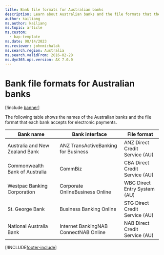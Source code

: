 ```yaml
---
title: Bank file formats for Australian banks
description: Learn about Australian banks and the file formats that they accept for electronic payments, including a table that provides the interface for bank names.
author: kailiang
ms.author: kailiang
ms.topic: article
ms.custom: 
  - bap-template
ms.date: 08/14/2023
ms.reviewer: johnmichalak
ms.search.region: Australia
ms.search.validFrom: 2016-02-28
ms.dyn365.ops.version: AX 7.0.0
---
```


# Bank file formats for Australian banks

[!include [banner](../../includes/banner.md)]

The following table shows the names of the Australian banks and the file format that each bank accepts for electronic payments.
 
| Bank name                      | Bank interface                        | File format                    |
|--------------------------------|---------------------------------------|--------------------------------|
| Australia and New Zealand Bank | ANZ TransActiveBanking for Business   | ANZ Direct Credit Service (AU) |
| Commonwealth Bank of Australia | CommBiz                               | CBA Direct Credit Service (AU) |
| Westpac Banking Corporation    | Corporate OnlineBusiness Online       | WBC Direct Entry System (AU)   |
| St. George Bank                | Business Banking Online               | STG Direct Credit Service (AU) |
| National Australia Bank        | Internet BankingNAB ConnectNAB Online | NAB Direct Credit Service (AU) |

[!INCLUDE[footer-include](../../../includes/footer-banner.md)]
